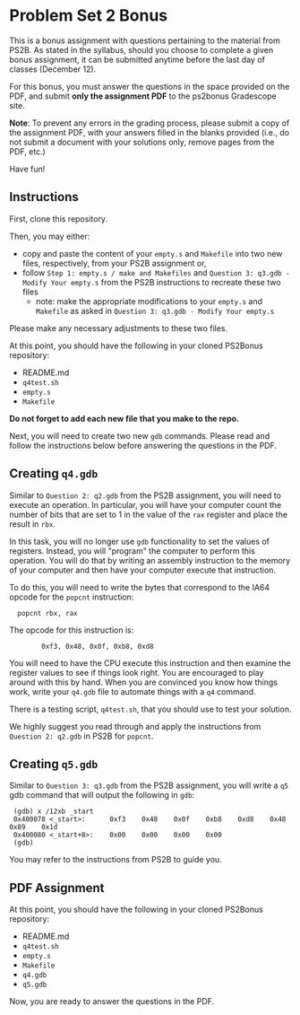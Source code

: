 # Problem Set 2 Bonus

This is a bonus assignment with questions pertaining to the material from PS2B. As stated in the syllabus, should you choose to complete a given bonus assignment, it can be submitted anytime before the last day of classes (December 12). 

For this bonus, you must answer the questions in the space provided on the PDF, and submit **only the assignment PDF** to the ps2bonus Gradescope site.

**Note**: To prevent any errors in the grading process, please submit a copy of the assignment PDF, with your answers filled in the blanks provided (i.e., do not submit a document with your solutions only, remove pages from the PDF, etc.) 

Have fun!

## Instructions

First, clone this repository.

Then, you may either:
- copy and paste the content of your `empty.s` and `Makefile` into two new files, respectively, from your PS2B assignment or,
- follow `Step 1: empty.s / make and Makefiles` and `Question 3: q3.gdb - Modify Your empty.s` from the PS2B instructions to recreate these two files
  - note: make the appropriate modifications to your `empty.s` and `Makefile` as asked in `Question 3: q3.gdb - Modify Your empty.s`

Please make any necessary adjustments to these two files.

At this point, you should have the following in your cloned PS2Bonus repository:
- README.md
- `q4test.sh`
- `empty.s`
- `Makefile`

**Do not forget to add each new file that you make to the repo.**

Next, you will need to create two new `gdb` commands. Please read and follow the instructions below before answering the questions in the PDF.

## Creating `q4.gdb`

Similar to `Question 2: q2.gdb` from the PS2B assignment, you will need to execute an operation. In particular, you will have your computer count the number of bits that are set to 1 in the value of the `rax` register and place the result in `rbx`.

In this task, you will no longer use `gdb` functionality to set the values of registers. Instead, you will "program" the computer to perform this operation. You will do that by writing an assembly instruction to the memory of your computer and then have your computer execute that instruction.

 To do this, you will need to write the bytes that correspond to the IA64 opcode for the `popcnt` instruction:
 ``` gas
   popcnt rbx, rax     
 ```

 The opcode for this instruction is:
 ```
         0xf3, 0x48, 0x0f, 0xb8, 0xd8
 ```

You will need to have the CPU execute this instruction and then examine the register values to see if things look right. You are encouraged to play around with this by hand. When you are convinced you know how things work, write your `q4.gdb` file to automate things with a `q4` command.

There is a testing script, `q4test.sh`, that you should use to test your solution.

We highly suggest you read through and apply the instructions from `Question 2: q2.gdb` in PS2B for `popcnt`.

## Creating `q5.gdb`

Similar to `Question 3: q3.gdb` from the PS2B assignment, you will write a `q5` gdb command that will output the following in `gdb`:
```
 (gdb) x /12xb _start
 0x400078 <_start>:      0xf3    0x48    0x0f    0xb8    0xd8    0x48    0x89    0x1d
 0x400080 <_start+8>:    0x00    0x00    0x00    0x00
 (gdb)
 ```

You may refer to the instructions from PS2B to guide you.


## PDF Assignment

At this point, you should have the following in your cloned PS2Bonus repository:
- README.md
- `q4test.sh`
- `empty.s`
- `Makefile`
- `q4.gdb`
- `q5.gdb`

Now, you are ready to answer the questions in the PDF.
